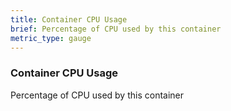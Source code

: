 ```yaml
---
title: Container CPU Usage
brief: Percentage of CPU used by this container
metric_type: gauge
---
```


### Container CPU Usage

Percentage of CPU used by this container
